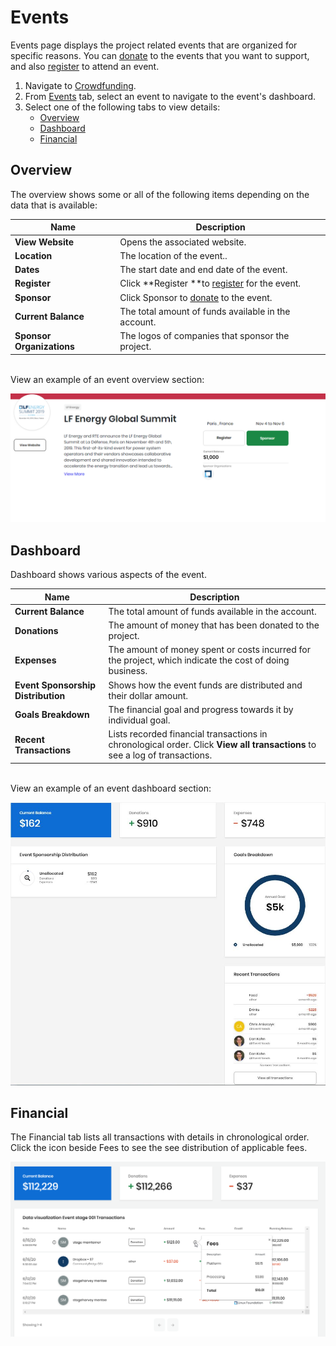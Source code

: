 # Events

Events page displays the project related events that are organized for specific reasons. You can [donate](../donate-sponsor/) to the events that you want to support, and also [register](../register-for-an-event.md) to attend an event.

1. Navigate to [Crowdfunding](https://crowdfunding.lfx.linuxfoundation.org).
2. From [Events](./#Dashboard-Events) tab, select an event to navigate to the event's dashboard.&#x20;
3. Select one of the following tabs to view details:
   * [Overview](events.md#Events-Overview)
   * [Dashboard](events.md#Events-Dashboard)
   * [Financial](events.md#Events-Financial)

## Overview <a href="events-overview" id="events-overview"></a>

The overview shows some or all of the following items depending on the data that is available:

| Name                      | Description                                                                  |
| ------------------------- | ---------------------------------------------------------------------------- |
| **View Website**          | Opens the associated website.                                                |
| **Location**              | The location of the event..                                                  |
| **Dates**                 | The start date and end date of the event.                                    |
| **Register**              | Click **Register **to [register](../register-for-an-event.md) for the event. |
| **Sponsor**               | Click Sponsor to [donate](../donate-sponsor/) to the event.                  |
| **Current Balance**       | The total amount of funds available in the account.                          |
| **Sponsor Organizations** | The logos of companies that sponsor the project.                             |

\
View an example of an event overview section:

![event overview](<../../.gitbook/assets/event overview.png>)

## Dashboard <a href="events-dashboard" id="events-dashboard"></a>

Dashboard shows various aspects of the event.

| Name                               | Description                                                                                                                 |
| ---------------------------------- | --------------------------------------------------------------------------------------------------------------------------- |
| **Current Balance**                | The total amount of funds available in the account.                                                                         |
| **Donations**                      | The amount of money that has been donated to the project.                                                                   |
| **Expenses**                       | The amount of money spent or costs incurred for the project, which indicate the cost of doing business.                     |
| **Event Sponsorship Distribution** | Shows how the event funds are distributed and their dollar amount.                                                          |
| **Goals Breakdown**                | The financial goal and progress towards it by individual goal.                                                              |
| **Recent Transactions**            | Lists recorded financial transactions in chronological order. Click **View all transactions** to see a log of transactions. |

\
View an example of an event dashboard section:

![](<../../.gitbook/assets/7418517 (1).jpg>)

## Financial <a href="events-financial" id="events-financial"></a>

The Financial tab lists all transactions with details in chronological order. Click the icon beside Fees to see the see distribution of applicable fees.

![](<../../.gitbook/assets/fees icon events.png>)
